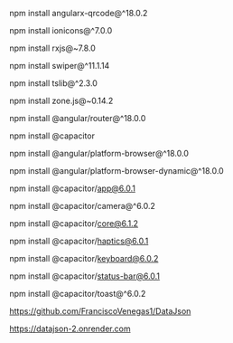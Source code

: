 npm install angularx-qrcode@^18.0.2

npm install ionicons@^7.0.0

npm install rxjs@~7.8.0

npm install swiper@^11.1.14

npm install tslib@^2.3.0

npm install zone.js@~0.14.2

npm install @angular/router@^18.0.0

npm install @capacitor

npm install @angular/platform-browser@^18.0.0

npm install @angular/platform-browser-dynamic@^18.0.0

npm install @capacitor/app@6.0.1

npm install @capacitor/camera@^6.0.2

npm install @capacitor/core@6.1.2

npm install @capacitor/haptics@6.0.1

npm install @capacitor/keyboard@6.0.2

npm install @capacitor/status-bar@6.0.1

npm install @capacitor/toast@^6.0.2

https://github.com/FranciscoVenegas1/DataJson

https://datajson-2.onrender.com
